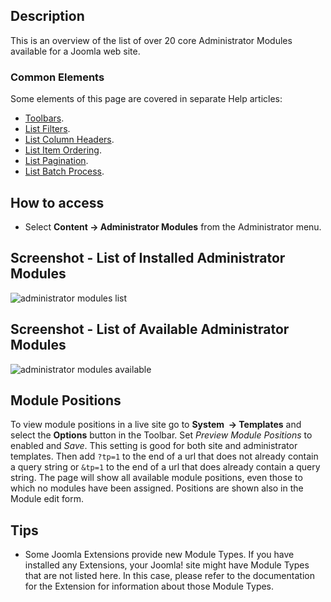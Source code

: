 <!-- Filename: Help4.x:Extensions_Modules_Administrator / Display title: Modules (Administrator) -->

## Description

This is an overview of the list of over 20 core Administrator Modules
available for a Joomla web site.

### Common Elements

Some elements of this page are covered in separate Help articles:

* [Toolbars](jdocmanual?article=help/common-elements/toolbars).
* [List Filters](jdocmanual?article=help/common-elements/list-filters).
* [List Column Headers](jdocmanual?article=help/common-elements/list-column-headers).
* [List Item Ordering](jdocmanual?article=help/common-elements/list-ordering).
* [List Pagination](jdocmanual?article=help/common-elements/list-pagination).
* [List Batch Process](jdocmanual?article=help/common-elements/list-batch-process).

## How to access

- Select **Content → Administrator Modules** from the Administrator menu.

## Screenshot - List of Installed Administrator Modules

![administrator modules list](../../../en/images/modules-admin/modules-administrator-list.png)

## Screenshot - List of Available Administrator Modules

![administrator modules available](../../../en/images/modules-admin/modules-administrator-available.png)

## Module Positions

To view module positions in a live site go to **System  → Templates** and select
the **Options** button in the Toolbar. Set *Preview Module Positions* to
enabled and *Save*. This setting is good for both site and administrator
templates. Then add `?tp=1` to the end of a url that does not already contain a
query string or `&tp=1` to the end of a url that does already contain a query
string. The page will show all available module positions, even those to which
no modules have been assigned. Positions are shown also in the Module edit form.

## Tips

- Some Joomla Extensions provide new Module Types. If you have installed
  any Extensions, your Joomla! site might have Module Types that are not
  listed here. In this case, please refer to the documentation for the
  Extension for information about those Module Types.

